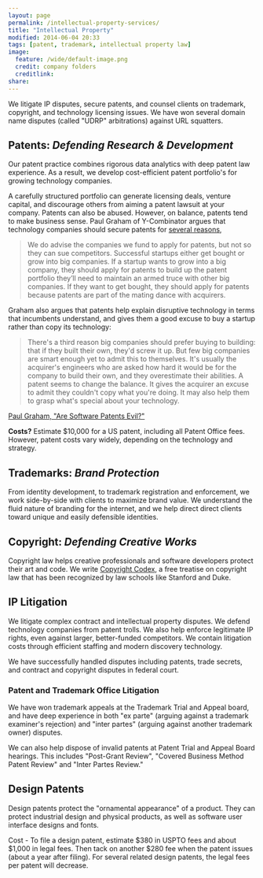 ```yaml
---
layout: page
permalink: /intellectual-property-services/
title: "Intellectual Property"
modified: 2014-06-04 20:33
tags: [patent, trademark, intellectual property law]
image:
  feature: /wide/default-image.png
  credit: company folders 
  creditlink: 
share: 
---
```




We litigate IP disputes, secure patents, and counsel clients on trademark, copyright, and technology licensing issues. We have won several domain name disputes (called "UDRP" arbitrations) against URL squatters. 

## Patents:  <em>Defending Research & Development</em>

Our patent practice combines rigorous data analytics with deep patent law experience. As a result, we develop cost-efficient patent portfolio's for growing technology companies. 

A carefully structured portfolio can generate licensing deals, venture capital, and discourage others from aiming a patent lawsuit at your company. Patents can also be abused. However, on balance, patents tend to make business sense. Paul Graham of Y-Combinator argues that technology companies should secure patents for [several reasons](http://www.paulgraham.com/softwarepatents.html), 

> We do advise the companies we fund to apply for patents, but not so they can sue competitors. Successful startups either get bought or grow into big companies. If a startup wants to grow into a big company, they should apply for patents to build up the patent portfolio they’ll need to maintain an armed truce with other big companies. If they want to get bought, they should apply for patents because patents are part of the mating dance with acquirers.

Graham also argues that patents help explain disruptive technology in terms that incumbents understand, and gives them a good excuse to buy a startup rather than copy its technology: 

> There's a third reason big companies should prefer buying to building: that if they built their own, they'd screw it up. But few big companies are smart enough yet to admit this to themselves. It's usually the acquirer's engineers who are asked how hard it would be for the company to build their own, and they overestimate their abilities. A patent seems to change the balance. It gives the acquirer an excuse to admit they couldn't copy what you're doing. It may also help them to grasp what's special about your technology.

[Paul Graham, "Are Software Patents Evil?"](http://www.paulgraham.com/softwarepatents.html)

**Costs?** Estimate $10,000 for a US patent, including all Patent Office fees. However, patent costs vary widely, depending on the technology and strategy. 


## Trademarks:  <em>Brand Protection</em>

From identity development, to trademark registration and enforcement, we work side-by-side with clients to maximize brand value. We understand the fluid nature of branding for the internet, and we help direct direct clients toward unique and easily defensible identities.


## Copyright:  <em>Defending Creative Works</em>

Copyright law helps creative professionals and software developers protect their art and code. We write <a href="http://www.copyrightcodex.com/">Copyright Codex</a>, a free treatise on copyright law that has been recognized by law schools like Stanford and Duke. 
        
## IP Litigation

We litigate complex contract and intellectual property disputes. We defend technology companies from patent trolls. We also help enforce legitimate IP rights, even against larger, better-funded competitors. We contain litigation costs through efficient staffing and modern discovery technology. 

We have successfully handled disputes including patents, trade secrets, and contract and copyright disputes in federal court. 

### Patent and Trademark Office Litigation 

We have won trademark appeals at the Trademark Trial and Appeal board, and have deep experience in both "ex parte" (arguing against a trademark examiner's rejection) and "inter partes" (arguing against another trademark owner) disputes. 

We can also help dispose of invalid patents at Patent Trial and Appeal Board hearings. This includes "Post-Grant Review", "Covered Business Method Patent Review" and "Inter Partes Review." 



## Design Patents

Design patents protect the "ornamental appearance" of a product. They can protect industrial design and physical products, as well as software user interface designs and fonts. 

Cost - To file a design patent, estimate $380 in USPTO fees and about $1,000 in legal fees. Then tack on another $280 fee when the patent issues (about a year after filing). For several related design patents, the legal fees per patent will decrease. 

